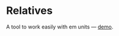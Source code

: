 Relatives
=========

A tool to work easily with em units — [demo](http://felixgirault.github.io/relatives/).
